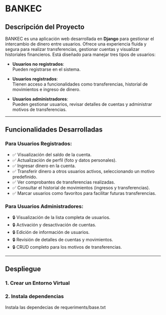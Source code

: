 # **BANKEC**

## **Descripción del Proyecto**
BANKEC es una aplicación web desarrollada en **Django** para gestionar el intercambio de dinero entre usuarios. Ofrece una experiencia fluida y segura para realizar transferencias, gestionar cuentas y visualizar historiales financieros. Está diseñado para manejar tres tipos de usuarios:

- **Usuarios no registrados**:  
  Pueden registrarse en el sistema.
  
- **Usuarios registrados**:  
  Tienen acceso a funcionalidades como transferencias, historial de movimientos e ingreso de dinero.
  
- **Usuarios administradores**:  
  Pueden gestionar usuarios, revisar detalles de cuentas y administrar motivos de transferencias.

---

## **Funcionalidades Desarrolladas**

### **Para Usuarios Registrados:**
- ✅ Visualización del saldo de la cuenta.  
- ✅ Actualización de perfil (foto y datos personales).  
- ✅ Ingresar dinero en la cuenta.  
- ✅ Transferir dinero a otros usuarios activos, seleccionando un motivo predefinido.  
- ✅ Ver comprobantes de transferencias realizadas.  
- ✅ Consultar el historial de movimientos (ingresos y transferencias).  
- ✅ Marcar usuarios como favoritos para facilitar futuras transferencias.  

### **Para Usuarios Administradores:**
- 🔒 Visualización de la lista completa de usuarios.  
- 🔒 Activación y desactivación de cuentas.  
- 🔒 Edición de información de usuarios.  
- 🔒 Revisión de detalles de cuentas y movimientos.  
- 🔒 CRUD completo para los motivos de transferencias.  

---

## **Despliegue**

### 1. **Crear un Entorno Virtual**


### 2. **Instala dependencias**
Instala las dependecias de requeriments/base.txt
